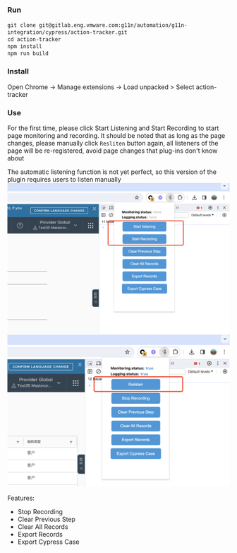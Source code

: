 ### Run

```
git clone git@gitlab.eng.vmware.com:g11n/automation/g11n-integration/cypress/action-tracker.git
cd action-tracker
npm install
npm run build
```

### Install


Open Chrome -> Manage extensions -> Load unpacked > Select action-tracker

### Use

For the first time, please click Start Listening and Start Recording to start page monitoring and recording. It should be noted that as long as the page changes, please manually click `Resliten` button again, all listeners of the page will be re-registered, avoid page changes that plug-ins don't know about   

The automatic listening function is not yet perfect, so this version of the plugin requires users to listen manually
<img width="687" alt="image" src="1.png">
<img width="687" alt="image" src="3.png">

Features:
* Stop Recording
* Clear Previous Step
* Clear All Records
* Export Records
* Export Cypress Case